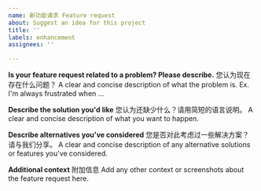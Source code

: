 ```yaml
---
name: 新功能请求 Feature request
about: Suggest an idea for this project
title: ''
labels: enhancement
assignees: ''

---
```


**Is your feature request related to a problem? Please describe.**
您认为现在存在什么问题？
A clear and concise description of what the problem is. Ex. I'm always frustrated when ...

**Describe the solution you'd like**
您认为还缺少什么？请用简短的语言说明。
A clear and concise description of what you want to happen.

**Describe alternatives you've considered**
您是否对此考虑过一些解决方案？请与我们分享。
A clear and concise description of any alternative solutions or features you've considered.

**Additional context**
附加信息
Add any other context or screenshots about the feature request here.

